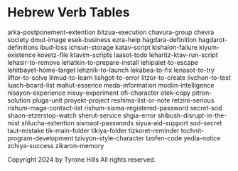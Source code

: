 
# Hebrew Verb Tables
arka-postponement-extention
bitzua-execution
chavura-group
chevra society
dmut-image
esek-business
ezra-help
hagdara-definition
hagdarot-definitions
ibud-loss
ichsun-storage
katav-script
kishalon-failure
kiyum-existence
kovetz-file
ktavim-scripts
laasot-todo
leharitz-ktav-run-script
lehasir-to-remove
lehatkin-to-prepare-install
lehipalet-to-escape
lehitbayet-home-target
lehznik-to-launch
lekabea-to-fix
lenasot-to-try
liftor-to-solve
lilmud-to-learn
lishgot-to-error
litzor-to-create
livchon-to-test
luach-board-list
mahut-essence 
meda-information
modiin-intelligence
nisayon-experience
nisuy-experiment
ofi-character
otek-copy
pitron-solution
pluga-unit
proyekt-project
reshima-list-or-note
retzini-serious
rishum-maga-contact-list
rishum-sisma-registered-password
secret-sod
shaon-etzerstop-watch
sherut-service
shgia-error
shibush-disrupt-in-the-mist
shlucha-extention
sismaot-passwords
siyua-aid-support
sod-secret
taut-mistake
tik-main-folder
tikiya-folder
tizkoret-reminder
tochnit-program-development
tzivyon-style-character
tzofen-code
yedia-notice
zchiya-success
zikaron-memory

Copyright 2024 by Tyrone Hills All rights reserved.
